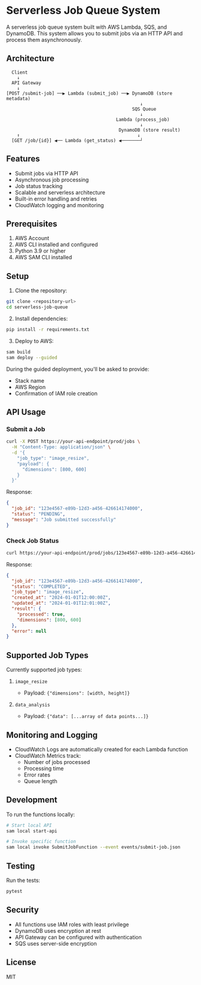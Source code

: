 # Serverless Job Queue System

A serverless job queue system built with AWS Lambda, SQS, and DynamoDB. This system allows you to submit jobs via an HTTP API and process them asynchronously.

## Architecture

```
  Client
    ↓
  API Gateway
    ↓
[POST /submit-job] ──▶ Lambda (submit_job) ──▶ DynamoDB (store metadata)
                                                  ↓
                                               SQS Queue
                                                  ↓
                                         Lambda (process_job)
                                                  ↓
                                          DynamoDB (store result)
    ↑                                            ↓
  [GET /job/{id}] ◀── Lambda (get_status) ◀───────┘
```

## Features

- Submit jobs via HTTP API
- Asynchronous job processing
- Job status tracking
- Scalable and serverless architecture
- Built-in error handling and retries
- CloudWatch logging and monitoring

## Prerequisites

1. AWS Account
2. AWS CLI installed and configured
3. Python 3.9 or higher
4. AWS SAM CLI installed

## Setup

1. Clone the repository:
```bash
git clone <repository-url>
cd serverless-job-queue
```

2. Install dependencies:
```bash
pip install -r requirements.txt
```

3. Deploy to AWS:
```bash
sam build
sam deploy --guided
```

During the guided deployment, you'll be asked to provide:
- Stack name
- AWS Region
- Confirmation of IAM role creation

## API Usage

### Submit a Job

```bash
curl -X POST https://your-api-endpoint/prod/jobs \
  -H "Content-Type: application/json" \
  -d '{
    "job_type": "image_resize",
    "payload": {
      "dimensions": [800, 600]
    }
  }'
```

Response:
```json
{
  "job_id": "123e4567-e89b-12d3-a456-426614174000",
  "status": "PENDING",
  "message": "Job submitted successfully"
}
```

### Check Job Status

```bash
curl https://your-api-endpoint/prod/jobs/123e4567-e89b-12d3-a456-426614174000
```

Response:
```json
{
  "job_id": "123e4567-e89b-12d3-a456-426614174000",
  "status": "COMPLETED",
  "job_type": "image_resize",
  "created_at": "2024-01-01T12:00:00Z",
  "updated_at": "2024-01-01T12:01:00Z",
  "result": {
    "processed": true,
    "dimensions": [800, 600]
  },
  "error": null
}
```

## Supported Job Types

Currently supported job types:

1. `image_resize`
   - Payload: `{"dimensions": [width, height]}`
   
2. `data_analysis`
   - Payload: `{"data": [...array of data points...]}`

## Monitoring and Logging

- CloudWatch Logs are automatically created for each Lambda function
- CloudWatch Metrics track:
  - Number of jobs processed
  - Processing time
  - Error rates
  - Queue length

## Development

To run the functions locally:

```bash
# Start local API
sam local start-api

# Invoke specific function
sam local invoke SubmitJobFunction --event events/submit-job.json
```

## Testing

Run the tests:

```bash
pytest
```

## Security

- All functions use IAM roles with least privilege
- DynamoDB uses encryption at rest
- API Gateway can be configured with authentication
- SQS uses server-side encryption

## License

MIT 